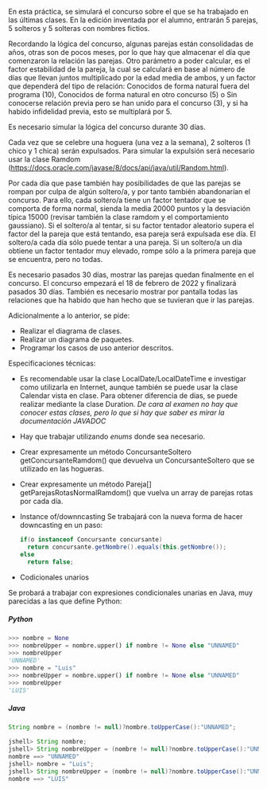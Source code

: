 En esta práctica, se simulará el concurso sobre el que se ha trabajado en las últimas clases. En la edición inventada por el alumno, entrarán 5 parejas, 5 solteros y 5 solteras con nombres fictios.

Recordando la lógica del concurso, algunas parejas están consolidadas de años, otras son de pocos meses, por lo que hay que almacenar el día que comenzaron la relación las parejas. Otro parámetro a poder calcular, es el factor estabilidad de la pareja, la cual se calculará en base al número de días que llevan juntos multiplicado por la edad media de ambos, y un factor que dependerá del tipo de relación: Conocidos de forma natural fuera del programa (10), Conocidos de forma natural en otro concurso (5) o Sin conocerse relación previa pero se han unido para el concurso (3), y si ha habido infidelidad previa, esto se multiplará por 5.

Es necesario simular la lógica del concurso durante 30 días.

Cada vez que se celebre una hoguera (una vez a la semana), 2 solteros (1 chico y 1 chica) serán expulsados. Para simular la expulsión será necesario usar la clase Ramdom (https://docs.oracle.com/javase/8/docs/api/java/util/Random.html).

Por cada día que pase también hay posibilidades de que las parejas se rompan por culpa de algún soltero/a, y por tanto también abandonarían el concurso. Para ello, cada soltero/a tiene un factor tentador que se comporta de forma normal, sienda la media 20000 puntos y la desviación típica 15000  (revisar también la clase ramdom y el comportamiento gaussiano). Si el soltero/a al tentar, si su factor tentador aleatorio  supera el factor del la pareja que está tentando, esa pareja será expulsada ese día. El soltero/a cada día sólo puede tentar a una pareja. Si un soltero/a un día obtiene un factor tentador muy elevado, rompe sólo a la primera pareja que se encuentra, pero no todas.

Es necesario pasados 30 días, mostrar las parejas quedan finalmente en el concurso. El concurso empezará el 18 de febrero de 2022 y finalizará pasados 30 días.
También es necesario mostrar por pantalla todas las relaciones que ha habido que han hecho que se tuvieran que ir las parejas.

Adicionalmente a lo anterior, se pide:
- Realizar el diagrama de clases.
- Realizar un diagrama de paquetes.
- Programar los casos de uso anterior descritos.


Especificaciones técnicas:
- Es recomendable usar la clase LocalDate/LocalDateTime e investigar como utilizarla en Internet, aunque también se puede usar la clase Calendar vista en clase. Para obtener diferencia de dias, se puede realizar mediante la clase Duration. *De cara al examen no hay que conocer estas clases, pero lo que si hay que saber es mirar la documentación JAVADOC*
- Hay que trabajar utilizando *enums* donde sea necesario.
- Crear expresamente un método ConcursanteSoltero getConcursanteRamdom() que devuelva un ConcursanteSoltero que se utilizado en las hogueras.
- Crear expresamente un método Pareja[] getParejasRotasNormalRamdom() que vuelva un array de parejas rotas por cada día.
- Instance of/downncasting
  Se trabajará con la nueva forma de hacer downcasting en un paso:
  ```java
  if(o instanceof Concursante concursante)
    return concursante.getNombre().equals(this.getNombre());
  else
    return false;
  ```

- Codicionales unarios

Se probará a trabajar con expresiones condicionales unarias en Java, muy parecidas a las que define Python:

##### Python

```python
>>> nombre = None
>>> nombreUpper = nombre.upper() if nombre != None else "UNNAMED"
>>> nombreUpper
'UNNAMED'
>>> nombre = "Luis"
>>> nombreUpper = nombre.upper() if nombre != None else "UNNAMED"
>>> nombreUpper
'LUIS'
```

##### Java
```java
String nombre = (nombre != null)?nombre.toUpperCase():"UNNAMED";

jshell> String nombre;
jshell> String nombreUpper = (nombre != null)?nombre.toUpperCase():"UNNAMED";
nombre ==> "UNNAMED"
jshell> nombre = "Luis";
jshell> String nombreUpper = (nombre != null)?nombre.toUpperCase():"UNNAMED";
nombre ==> "LUIS"
```


